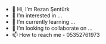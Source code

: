 - 👋 Hi, I’m Rezan Şentürk
- 👀 I’m interested in ...
- 🌱 I’m currently learning ...
- 💞️ I’m looking to collaborate on ...
- 📫 How to reach me - 05352761973

<!---
rezansenturk/rezansenturk is a ✨ special ✨ repository because its `README.md` (this file) appears on your GitHub profile.
You can click the Preview link to take a look at your changes.
--->
